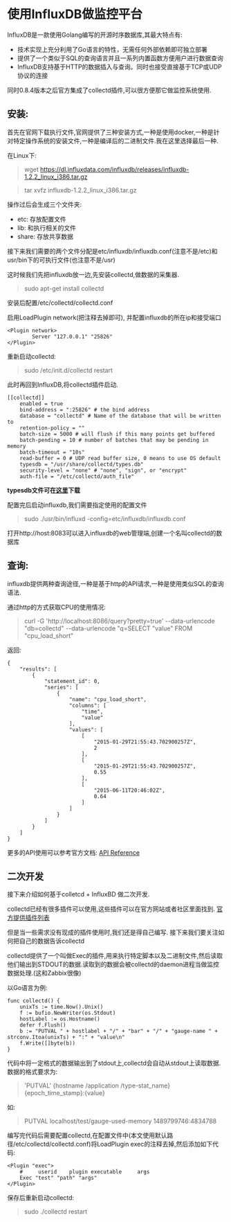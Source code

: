 # 使用InfluxDB做监控平台

InfluxDB是一款使用Golang编写的开源时序数据库,其最大特点有:

- 技术实现上充分利用了Go语言的特性，无需任何外部依赖即可独立部署
- 提供了一个类似于SQL的查询语言并且一系列内置函数方便用户进行数据查询
- InfluxDB支持基于HTTP的数据插入与查询。同时也接受直接基于TCP或UDP协议的连接

同时0.8.4版本之后官方集成了collectd插件,可以很方便那它做监控系统使用.


## 安装:

首先在官网下载执行文件,官网提供了三种安装方式,一种是使用docker,一种是针对特定操作系统的安装文件,一种是编译后的二进制文件.我在这里选择最后一种.

在Linux下:

> wget https://dl.influxdata.com/influxdb/releases/influxdb-1.2.2_linux_i386.tar.gz

> tar xvfz influxdb-1.2.2_linux_i386.tar.gz

操作过后会生成三个文件夹:

- etc: 存放配置文件
- lib: 和执行相关的文件
- share: 存放共享数据

接下来我们需要的两个文件分配是etc/influxdb/influxdb.conf(注意不是/etc)和usr/bin下的可执行文件(也注意不是/usr)


这时候我们先把influxdb放一边,先安装collectd,做数据的采集器.

> sudo apt-get install collectd

安装后配置/etc/collectd/collectd.conf

启用LoadPlugin network(把注释去掉即可),
并配置influxdb的所在ip和接受端口

    <Plugin network>
            Server "127.0.0.1" "25826"
    </Plugin>

重新启动collectd:

> sudo /etc/init.d/collectd restart

此时再回到InfluxDB,将collectd插件启动.


    [[collectd]]
        enabled = true
        bind-address = ":25826" # the bind address
        database = "collectd" # Name of the database that will be written to
        retention-policy = ""
        batch-size = 5000 # will flush if this many points get buffered
        batch-pending = 10 # number of batches that may be pending in memory
        batch-timeout = "10s"
        read-buffer = 0 # UDP read buffer size, 0 means to use OS default
        typesdb = "/usr/share/collectd/types.db"
        security-level = "none" # "none", "sign", or "encrypt"
        auth-file = "/etc/collectd/auth_file"


**typesdb文件可在[这里](https://github.com/collectd/collectd/blob/master/src/types.db)下载**

配置完后启动influxdb,我们需要指定使用的配置文件

> sudo ./usr/bin/influxd -config=etc/influxdb/influxdb.conf


打开http://host:8083可以进入influxdb的web管理端,创建一个名叫collectd的数据库


## 查询:

influxdb提供两种查询途径,一种是基于http的API请求,一种是使用类似SQL的查询语法.

通过http的方式获取CPU的使用情况:

> curl -G 'http://localhost:8086/query?pretty=true' --data-urlencode "db=collectd" --data-urlencode "q=SELECT \"value\" FROM \"cpu_load_short\" 

返回:

    {
        "results": [
            {
                "statement_id": 0,
                "series": [
                    {
                        "name": "cpu_load_short",
                        "columns": [
                            "time",
                            "value"
                        ],
                        "values": [
                            [
                                "2015-01-29T21:55:43.702900257Z",
                                2
                            ],
                            [
                                "2015-01-29T21:55:43.702900257Z",
                                0.55
                            ],
                            [
                                "2015-06-11T20:46:02Z",
                                0.64
                            ]
                        ]
                    }
                ]
            }
        ]
    }

更多的API使用可以参考官方文档:
[API Reference](https://docs.influxdata.com/influxdb/v1.2/tools/api/)

## 二次开发

接下来介绍如何基于colletcd + InfluxBD 做二次开发.

collectd已经有很多插件可以使用,这些插件可以在官方网站或者社区里面找到.
[官方提供插件列表](https://collectd.org/wiki/index.php/Table_of_Plugins)

但是当一些需求没有现成的插件使用时,我们还是得自己编写.
接下来我们要关注如何把自己的数据告诉collectd

collectd提供了一个叫做Exec的插件,用来执行特定脚本以及二进制文件,然后读取他们输出到STDOUT的数据.读取到的数据会被collectd的daemon进程当做监控数据处理.(这和Zabbix很像)


以Go语言为例:

    func collectd() {
        unixTs := time.Now().Unix()
        f := bufio.NewWriter(os.Stdout)
        hostLabel := os.Hostname()
        defer f.Flush()
        b := "PUTVAL " + hostlabel + "/" + "bar" + "/" + "gauge-name " + strconv.Itoa(unixTs) + ":" + "value\n"
        f.Write([]byte(b))
    }


代码中将一定格式的数据输出到了stdout上,collectd会自动从stdout上读取数据.
数据的格式要求为:

> 'PUTVAL'  {hostname  /application   /type-stat_name}   {epoch_time_stamp}:{value}

如:

> PUTVAL localhost/test/gauge-used-memory 1489799746:4834788


编写完代码后需要配置collectd,在配置文件中(本文使用默认路径/etc/collectd/collectd.conf)将LoadPlugin exec的注释去掉,然后添加如下代码:

    <Plugin "exec">
        #     userid    plugin executable     args
        Exec "test" "path" "args"
    </Plugin>

保存后重新启动collectd:

> sudo ./collectd restart
